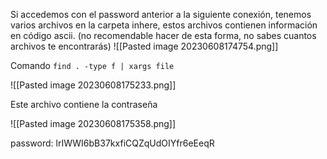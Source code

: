 
Si accedemos con el password anterior a la siguiente conexión, tenemos varios archivos en la carpeta inhere, estos archivos contienen información en código ascii.
(no recomendable hacer de esta forma, no sabes cuantos archivos te encontrarás)
![[Pasted image 20230608174754.png]]

Comando `find . -type f | xargs file`

![[Pasted image 20230608175233.png]]

Este archivo contiene la contraseña

![[Pasted image 20230608175358.png]]

password: lrIWWI6bB37kxfiCQZqUdOIYfr6eEeqR
